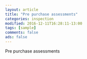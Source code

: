 ```yaml
---
layout: article
title: "Pre purchase assessments"
categories: inspection
modified: 2016-12-11T16:28:11-13:00
tags: [sample]
comments: false
ads: false
---
```

Pre purchase assessments
